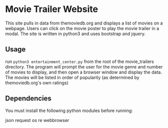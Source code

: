 # Movie Trailer Website
This site pulls in data from themoviedb.org and displays a list of movies on a webpage.  Users can click on the movie poster to play the movie trailer in a modal.  The site is written in python3 and uses bootstrap and jquery.

## Usage
run `python3 entertainment_center.py` from the root of the movie_trailers directory.  The program will prompt the user
for the movie genre and number of movies to display, and then open a browser window and display the data.  The movies will be listed in order of popularity (as determined by themoviedb.org's own ratings)

## Dependencies
You must install the following python modules before running:

json
request
os
re
webbrowser

